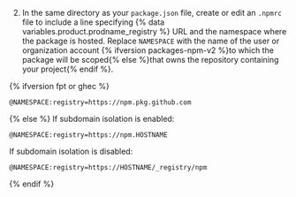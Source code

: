 2. In the same directory as your `package.json` file, create or edit an `.npmrc` file to include a line specifying {% data variables.product.prodname_registry %} URL and the namespace where the package is hosted. Replace `NAMESPACE` with the name of the user or organization account {% ifversion packages-npm-v2 %}to which the package will be scoped{% else %}that owns the repository containing your project{% endif %}.

{% ifversion fpt or ghec %}

   ```shell
   @NAMESPACE:registry=https://npm.pkg.github.com
   ```

{% else %}
   If subdomain isolation is enabled:

   ```shell
   @NAMESPACE:registry=https://npm.HOSTNAME
   ```

   If subdomain isolation is disabled:

   ```shell
   @NAMESPACE:registry=https://HOSTNAME/_registry/npm
   ```

{% endif %}
